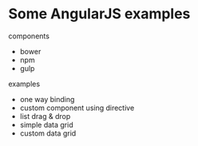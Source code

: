 Some AngularJS examples
=======================

components
- bower
- npm
- gulp

examples
- one way binding
- custom component using directive
- list drag & drop
- simple data grid
- custom data grid
